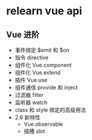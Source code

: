 # relearn vue api

## Vue 进阶

- 事件绑定 $emit 和 $on
- 指令 directive
- 组件化 Vue.component
- 组件化 Vue.extend
- 插件 Vue.use
- 组件通信 provide 和 inject
- 过滤器 filter
- 监听器 watch
- class 和 style 绑定的高级用法
- 2.6 新特性
  - Vue.observable
  - 插槽 slot
